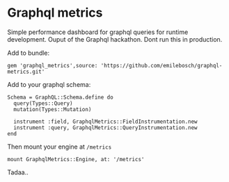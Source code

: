# Graphql metrics

Simple performance dashboard for graphql queries for runtime development. Ouput of the Graphql hackathon. Dont run this in production.


Add to bundle:

```
gem 'graphql_metrics',source: 'https://github.com/emilebosch/graphql-metrics.git'
```

Add to your graphql schema:

```
Schema = GraphQL::Schema.define do
  query(Types::Query)
  mutation(Types::Mutation)
  
  instrument :field, GraphqlMetrics::FieldInstrumentation.new
  instrument :query, GraphqlMetrics::QueryInstrumentation.new
end
```

Then mount your engine at `/metrics`

```
mount GraphqlMetrics::Engine, at: '/metrics'
```

Tadaa..